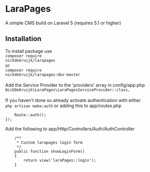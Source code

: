 # LaraPages
A simple CMS build on Laravel 5 (requires 5.1 or higher)

## Installation
To install package use<br>
<code>composer require nickdekruijk/larapages</code><br>
or<br>
<code>composer require nickdekruijk/larapages:dev-master</code><br>
<br>
Add the Service Provider to the 'providers' array in config/app.php<br>
<code>NickDeKruijk\LaraPages\LaraPagesServiceProvider::class,</code><br>
<br>
If you haven't done so already activate authentication with either<br>
```php artisan make:auth```
or adding this to app/routes.php<br>
```Route::group(['middleware' => ['web']], function () {
    Route::auth();
});
```
Add the following to app/Http/Controllers/Auth/AuthController
```
    /**
     * Custom larapages login form
     */
    public function showLoginForm()
    {
        return view('laraPages::login');
    }
```